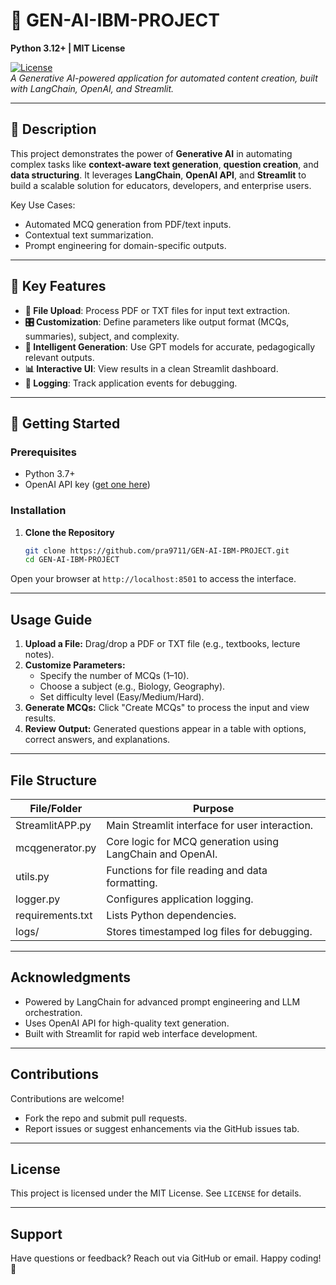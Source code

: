 # 🧠 GEN-AI-IBM-PROJECT  
**Python 3.12+ | MIT License**  

[![License](https://img.shields.io/badge/license-MIT-blue )](https://github.com/pra9711/GEN-AI-IBM-PROJECT/blob/main/LICENSE )  
*A Generative AI-powered application for automated content creation, built with LangChain, OpenAI, and Streamlit.*  

---

## 📝 **Description**  
This project demonstrates the power of **Generative AI** in automating complex tasks like **context-aware text generation**, **question creation**, and **data structuring**. It leverages **LangChain**, **OpenAI API**, and **Streamlit** to build a scalable solution for educators, developers, and enterprise users.  

Key Use Cases:  
- Automated MCQ generation from PDF/text inputs.  
- Contextual text summarization.  
- Prompt engineering for domain-specific outputs.  

---

## 🎯 **Key Features**  
- **📂 File Upload**: Process PDF or TXT files for input text extraction.  
- **🎛️ Customization**: Define parameters like output format (MCQs, summaries), subject, and complexity.  
- **🧠 Intelligent Generation**: Use GPT models for accurate, pedagogically relevant outputs.  
- **📊 Interactive UI**: View results in a clean Streamlit dashboard.  
- **📝 Logging**: Track application events for debugging.  

---

## 🚀 **Getting Started**  

### **Prerequisites**  
- Python 3.7+  
- OpenAI API key ([get one here](https://platform.openai.com/ ))  

### **Installation**  
1. **Clone the Repository**  
   ```bash
   git clone https://github.com/pra9711/GEN-AI-IBM-PROJECT.git 
   cd GEN-AI-IBM-PROJECT

Open your browser at `http://localhost:8501` to access the interface.

---

## Usage Guide

1. **Upload a File:** Drag/drop a PDF or TXT file (e.g., textbooks, lecture notes).
2. **Customize Parameters:**
   - Specify the number of MCQs (1–10).
   - Choose a subject (e.g., Biology, Geography).
   - Set difficulty level (Easy/Medium/Hard).
3. **Generate MCQs:** Click "Create MCQs" to process the input and view results.
4. **Review Output:** Generated questions appear in a table with options, correct answers, and explanations.

---

## File Structure

| File/Folder         | Purpose                                                        |
|---------------------|----------------------------------------------------------------|
| StreamlitAPP.py     | Main Streamlit interface for user interaction.                 |
| mcqgenerator.py     | Core logic for MCQ generation using LangChain and OpenAI.      |
| utils.py            | Functions for file reading and data formatting.                |
| logger.py           | Configures application logging.                                |
| requirements.txt    | Lists Python dependencies.                                     |
| logs/               | Stores timestamped log files for debugging.                    |

---

## Acknowledgments

- Powered by LangChain for advanced prompt engineering and LLM orchestration.
- Uses OpenAI API for high-quality text generation.
- Built with Streamlit for rapid web interface development.

---

## Contributions

Contributions are welcome!
- Fork the repo and submit pull requests.
- Report issues or suggest enhancements via the GitHub issues tab.

---

## License

This project is licensed under the MIT License. See `LICENSE` for details.

---

## Support

Have questions or feedback? Reach out via GitHub or email. Happy coding! 🚀
